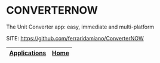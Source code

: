 # CONVERTERNOW

 The Unit Converter app: easy, immediate and multi-platform

 SITE: https://github.com/ferraridamiano/ConverterNOW

 | [Applications](https://portable-linux-apps.github.io/apps.html) | [Home](https://portable-linux-apps.github.io)
 | --- | --- |
